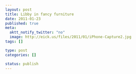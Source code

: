 ```yaml
--- 
layout: post
title: Libby in fancy furniture
date: 2011-01-23
published: true
meta: 
  aktt_notify_twitter: "no"
  image: http://eick.us/files/2011/01/iPhone-Capture2.jpg
tags: []

type: post
categories: []

status: publish
---
```


